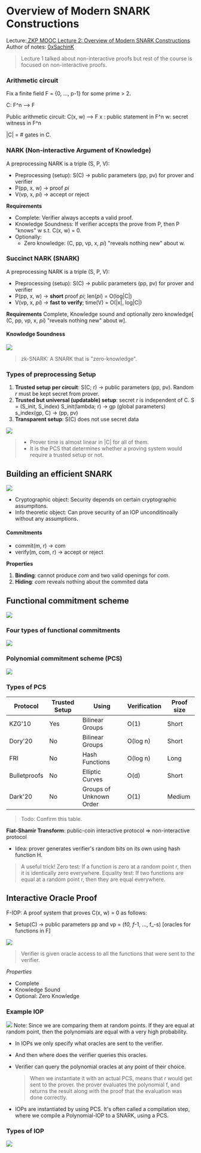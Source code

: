 # Overview of Modern SNARK Constructions

Lecture:[ ZKP MOOC Lecture 2: Overview of Modern SNARK Constructions](https://www.youtube.com/watch?v=bGEXYpt3sj0)
Author of notes: [0xSachinK](https://twitter.com/0xSachinK)

> Lecture 1 talked about non-interactive proofs but rest of the course is focused on non-interactive proofs.

### Arithmetic circuit

Fix a finite field F = {0, ..., p-1} for some prime > 2.

C: F^n --> F

Public arithmetic circuit: C(x, w) --> F
x : public statement in F^n
w: secret witness in F^n

|C| = # gates in C.

### NARK (Non-interactive Argument of Knowledge)

A preprocessing NARK is a triple (S, P, V):

- Preprocessing (setup): S\(C\) -> public parameters (pp, pv) for prover and verifier
- P(pp, x, w) -> proof _pi_
- V(vp, x, _pi_) -> accept or reject

**Requirements**

- Complete: Verifier always accepts a valid proof.
- Knowledge Soundness: If verifier accepts the prove from P, then P "knows" w s.t. C(x, w) = 0.
- Optionally:
  - Zero knowledge: (C, pp, vp, x, _pi_) "reveals nothing new" about w.

### Succinct NARK (SNARK)

A preprocessing NARK is a triple (S, P, V):

- Preprocessing (setup): S\(C\) -> public parameters (pp, pv) for prover and verifier
- P(pp, x, w) -> **short** proof _pi_; len(_pi_) = O(log|C|)
- V(vp, x, _pi_) -> **fast to verify**; time(V) = O(|x|, log|C|)

**Requirements**
Complete, Knowledge sound and optionally zero knowledge[ (C, pp, vp, x, *pi*) "reveals nothing new" about w].

#### Knowledge Soundness

![](https://hackmd.io/_uploads/B1FpHjps3.png)

> zk-SNARK: A SNARK that is "zero-knowledge".

### Types of preprocessing Setup

1. **Trusted setup per circuit**: S(C; r) -> public parameters (pp, pv). Random _r_ must be kept secret from prover.
2. **Trusted but universal (updatable) setup**: secret _r_ is independent of C.
   S = (S_init, S_index)
   S_init(lambda; r) -> gp (global parameters)
   s_index(gp, C) -> (pp, pv)
3. **Transparent setup**: S\(C\) does not use secret data

![](https://hackmd.io/_uploads/SkZ7ropi2.png)

> - Prover time is almost linear in |C| for all of them.
> - It is the PCS that determines whether a proving system would require a trusted setup or not.

## Building an efficient SNARK

![](https://hackmd.io/_uploads/r1lULXCin.png)

- Cryptographic object: Security depends on certain cryptographic assumpitons.
- Info theoretic object: Can prove security of an IOP unconditinoally without any assumptions.

#### Commitments

- commit(m, r) -> com
- verify(m, com, r) -> accept or reject

**Properties**

1. **Binding**: cannot produce _com_ and two valid openings for _com_.
2. **Hiding**: _com_ reveals nothing about the commited data

## Functional commitment scheme

![](https://hackmd.io/_uploads/SJsDdXAs3.png)

### Four types of functional commitments

![](https://hackmd.io/_uploads/B1Pxt70oh.png)

### Polynomial commitment scheme (PCS)

![](https://hackmd.io/_uploads/r1AA67Co2.png)

### Types of PCS

| Protocol     | Trusted Setup | Using                   | Verification | Proof size |
| ------------ | ------------- | ----------------------- | ------------ | ---------- |
| KZG'10       | Yes           | Bilinear Groups         | O(1)         | Short      |
| Dory'20      | No            | Bilinear Groups         | O(log n)     | Short      |
| FRI          | No            | Hash Functions          | O(log n)     | Long       |
| Bulletproofs | No            | Elliptic Curves         | O(d)         | Short      |
| Dark'20      | No            | Groups of Unknown Order | O(1)         | Medium     |

> Todo: Confirm this table.

**Fiat-Shamir Transform**: public-coin interactive protocol => non-interactive protocol

- Idea: prover generates verifier's random bits on its own using hash function H.

> A useful trick!
> Zero test: If a function is zero at a random point r, then it is identically zero everywhere.
> Equality test: If two functions are equal at a random point r, then they are equal everywhere.

## Interactive Oracle Proof

F-IOP: A proof system that proves C(x, w) = 0 as follows:

- Setup\(C\) -> public parameters pp and vp = (f*0, f*-1, ..., f\_-s) [oracles for functions in F]

![](https://hackmd.io/_uploads/Hypld40o2.png)

> Verifier is given oracle access to all the functions that were sent to the verifier.

_Properties_

- Complete
- Knowledge Sound
- Optional: Zero Knowledge

### Example IOP

![](https://hackmd.io/_uploads/Sk5T3EAj2.png)
Note: Since we are comparing them at random points. If they are equal at random point, then the polynomials are equal with a very high probability.

- In IOPs we only specify what oracles are sent to the verifier.
- And then where does the verifier queries this oracles.
- Verifier can query the polynomial oracles at any point of their choice.

  > When we instantiate it with an actual PCS, means that r would get sent to the prover. the prover evaluates the polynomial f, and returns the result along with the proof that the evaluation was done correctly.

- IOPs are instantiated by using PCS. It's often called a compilation step, where we compile a Polynomial-IOP to a SNARK, using a PCS.

### Types of IOP

![](https://hackmd.io/_uploads/HkcfR4Ri2.png)
